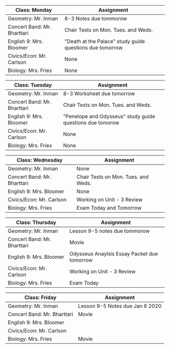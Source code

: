 Class: Monday                |Assignment
-----------------------------|-----------------------------------------------------------
 Geometry: Mr. Inman         | 8-3 Notes due tommorow
 Concert Band: Mr. Bharttari | Chair Tests on Mon. Tues. and Weds.
 English 9: Mrs. Bloomer     | "Death at the Palace" study guide questions due tomorrow
 Civics/Econ: Mr. Carlson    | None
 Biology: Mrs. Fries         | None

Class: Tuesday               |Assignment
-----------------------------|------------------------------------------------------------
 Geometry: Mr. Inman         | 8-3 Worksheet due tomorrow
 Concert Band: Mr. Bharttari | Chair Tests on Mon. Tues. and Weds.
 English 9: Mrs. Bloomer     | "Penelope and Odysseus" study guide questions due tomorow
 Civics/Econ: Mr. Carlson    | None
 Biology: Mrs. Fries         | None
 
Class: Wednesday             |Assignment
-----------------------------|------------------------------------------------------------
 Geometry: Mr. Inman         | None
 Concert Band: Mr. Bharttari | Chair Tests on Mon. Tues. and Weds.
 English 9: Mrs. Bloomer     | None
 Civics/Econ: Mr. Carlson    | Working on Unit - 3 Review
 Biology: Mrs. Fries         | Exam Today and Tomorrow
 
Class: Thursday              |Assignment
-----------------------------|------------------------------------------------------------
 Geometry: Mr. Inman         | Lesson 9-5 notes due tommorow
 Concert Band: Mr. Bharttari | Movie
 English 9: Mrs. Bloomer     | Odysseus Anaylsis Essay Packet due tomorrow
 Civics/Econ: Mr. Carlson    | Working on Unit - 3 Review
 Biology: Mrs. Fries         | Exam Today
                             
Class: Friday                |Assignment
-----------------------------|------------------------------------------------------------
 Geometry: Mr. Inman         | Lesson 9-5 Notes due Jan 6 2020
 Concert Band: Mr. Bharttari | Movie
 English 9: Mrs. Bloomer     | 
 Civics/Econ: Mr. Carlson    | 
 Biology: Mrs. Fries         | Movie
